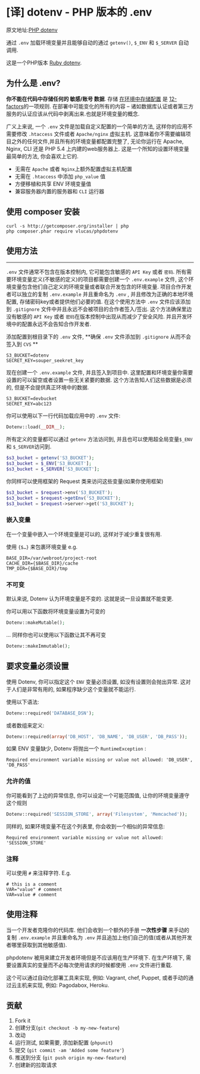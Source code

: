 # [译] dotenv - PHP 版本的 .env
原文地址:[PHP dotenv](https://github.com/vlucas/phpdotenv)

通过 `.env` 加载环境变量并且能够自动的通过 `getenv()`, `$_ENV` 和 `$_SERVER` 自动调用.

这是一个PHP版本 [Ruby dotenv](https://github.com/bkeepers/dotenv).

## 为什么是 .env?

**你不能在代码中存储任何的 敏感/账号 数据**. 存储 [在环境中存储配置](http://12factor.net/zh_cn/config) 是 [12-factors](http://12factor.net/zh_cn/)的一项规则. 在部署中可能变化的所有的内容 – 诸如数据库认证或者第三方服务的认证应该从代码中剥离出来.也就是环境变量的概念.

广义上来说, 一个 `.env` 文件是加载自定义配置的一个简单的方法, 这样你的应用不需要修改 `.htaccess` 文件或者 `Apache/nginx` 虚拟主机. 这意味着你不需要编辑项目之外的任何文件,并且所有的环境变量都配置完整了, 无论你运行在 Apache, Nginx, CLI 还是 PHP 5.4 上内建的web服务器上. 这是一个所知的设置环境变量最简单的方法, 你会喜欢上它的.

- 无需在 `Apache` 或者 `Nginx`上额外配置虚拟主机配置
- 无需在 `.htaccess` 中添加 `php_value` 值
- 方便移植和共享 ENV 环境变量值
- 兼容服务器内置的服务器和 `CLI` 运行器

## 使用 composer 安装

```shell
curl -s http://getcomposer.org/installer | php
php composer.phar require vlucas/phpdotenv
```

## 使用方法

---

`.env` 文件通常不包含在版本控制内, 它可能包含敏感的 `API Key` 或者 `密码`. 所有需要环境变量定义(不敏感的定义)的项目都需要创建一个 `.env.example` 文件, 这个环境变量包含他们自己定义的环境变量或者联合开发包含的环境变量. 项目合作开发者可以独立的复制 `.env.example` 并且重命名为 `.env` , 并且修改为正确的本地环境配置, 存储密码key或者提供他们必要的值. 在这个使用方法中 `.env` 文件应该添加到 `.gitignore` 文件中并且永远不会被项目的合作者签入/签出. 这个方法确保里边没有敏感的 `API Key` 或者 `密码`在版本控制中出现从而减少了安全风险. 并且开发环境中的配置永远不会告知合作开发者.

添加配置到根目录下的 `.env` 文件, **确保 `.env` 文件添加到 `.gitignore` 从而不会签入到 `CVS` **

```shell
S3_BUCKET=dotenv
SECRET_KEY=souper_seekret_key
```

现在创建一个 `.env.example` 文件, 并且签入到项目中. 这里配置和环境变量你需要设置的可以留空或者设置一些无关紧要的数据. 这个方法告知人们这些数据是必须的, 但是不会提供真正环境中的数据.

```shell
S3_BUCKET=devbucket
SECRET_KEY=abc123
```

你可以使用以下一行代码加载应用中的 `.env` 文件:

```php
Dotenv::load(__DIR__);
```

所有定义的变量都可以通过 `getenv` 方法访问到, 并且也可以使用超全局变量`$_ENV` 和 `$_SERVER`访问到.

```php
$s3_bucket = getenv('S3_BUCKET');
$s3_bucket = $_ENV['S3_BUCKET'];
$s3_bucket = $_SERVER['S3_BUCKET'];
```

你同样可以使用框架的 Request 类来访问这些变量(如果你使用框架)

```php
$s3_bucket = $request->env('S3_BUCKET');
$s3_bucket = $request->getEnv('S3_BUCKET');
$s3_bucket = $request->server->get('S3_BUCKET');
```

### 嵌入变量

在一个变量中嵌入一个环境变量是可以的, 这样对于减少重复很有用.

使用 `{$…}` 来包裹环境变量 e.g.

```shell
BASE_DIR=/var/webroot/project-root
CACHE_DIR={$BASE_DIR}/cache
TMP_DIR={$BASE_DIR}/tmp
```

### 不可变

默认来说, Dotenv 认为环境变量是不变的. 这就是说一旦设置就不能变更.

你可以用以下函数将环境变量设置为可变的

```php
Dotenv::makeMutable();
```

… 同样你也可以使用以下函数让其不再可变

```php
Dotenv::makeImmutable();
```

## 要求变量必须设置

使用 Dotenv, 你可以指定这个 `ENV` 变量必须设置, 如没有设置则会抛出异常. 这对于人们是非常有用的, 如果程序缺少这个变量就不能运行.

使用以下语法:

```php
Dotenv::required('DATABASE_DSN');
```

或者数组来定义:

```php
Dotenv::required(array('DB_HOST', 'DB_NAME', 'DB_USER', 'DB_PASS'));
```

如果 ENV 变量缺少, Dotenv 将抛出一个 `RuntimeException` :

```
Required environment variable missing or value not allowed: 'DB_USER', 'DB_PASS'
```

### 允许的值

你可能看到了上边的异常信息, 你可以设定一个可能范围值, 让你的环境变量遵守这个规则

```php
Dotenv::required('SESSION_STORE', array('Filesystem', 'Memcached'));
```

同样的, 如果环境变量不在这个列表里, 你会收到一个相似的异常信息:

```
Required environment variable missing or value not allowed: 'SESSION_STORE'
```

### 注释

可以使用 `#` 来注释字符. E.g.

```shell
# this is a comment
VAR="value" # comment
VAR=value # comment
```

## 使用注释

当一个开发者克隆你的代码库. 他们会收到一个额外的手册 **一次性步骤** 来手动的复制 `.env.example` 并且重命名为 `.env` 并且追加上他们自己的值(或者从其他开发者哪里获取到其他敏感值).

phpdotenv 被用来建立开发者环境但是不应该用在生产环境下. 在生产环境下, 需要设置真实的变量而不必每次使用请求的时候都使用 `.env` 文件进行重载.

这个可以通过自动化部署工具来实现, 例如: Vagrant, chef, Puppet, 或者手动的通过云主机来实现, 例如: Pagodabox, Heroku.

## 贡献

1. Fork it
2. 创建分支(`git checkout -b my-new-feature`)
3. 改动
4. 运行测试, 如果需要, 添加新配置 (`phpunit`)
5. 提交 (`git commit -am 'Added some feature'`)
6. 推送到分支 (`git push origin my-new-feature`)
7. 创建新的拉取请求

